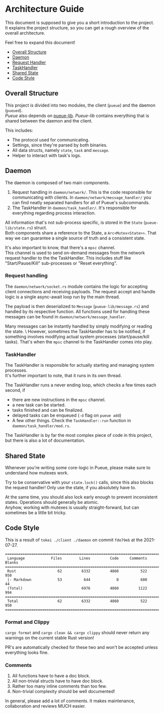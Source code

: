 # Architecture Guide

This document is supposed to give you a short introduction to the project. \
It explains the project structure, so you can get a rough overview of the overall architecture.

Feel free to expand this document!

- [Overall Structure](https://github.com/Nukesor/pueue/blob/main/ARCHITECTURE.md#overall-structure)
- [Daemon](https://github.com/Nukesor/pueue/blob/main/ARCHITECTURE.md#daemon)
- [Request Handler](https://github.com/Nukesor/pueue/blob/main/ARCHITECTURE.md#request-handler)
- [TaskHandler](https://github.com/Nukesor/pueue/blob/main/ARCHITECTURE.md#taskhandler)
- [Shared State](https://github.com/Nukesor/pueue/blob/main/ARCHITECTURE.md#shared-state)
- [Code Style](https://github.com/Nukesor/pueue/blob/main/ARCHITECTURE.md#code-style)

## Overall Structure

This project is divided into two modules, the client (`pueue`) and the daemon (`pueued`). \
_Pueue_ also depends on [pueue-lib](https://github.com/nukesor/pueue-lib).
_Pueue-lib_ contains everything that is shared between the daemon and the client.

This includes:

- The protocol used for communicating.
- Settings, since they're parsed by both binaries.
- All data structs, namely `state`, `task` and `message`.
- Helper to interact with task's logs.

## Daemon

The daemon is composed of two main components.

1. Request handling in `daemon/network/`.
    This is the code responsible for communicating with clients.
    In `daemon/network/message_handler/` you can find neatly separated handlers for all of Pueue's subcommands.
2. The TaskHandler in `daemon/task_handler/`.
    It's responsible for everything regarding process interaction.

All information that's not sub-process specific, is stored in the `State` (`pueue-lib/state.rs`) struct. \
Both components share a reference to the State, a `Arc<Mutex<State>>`.
That way we can guarantee a single source of truth and a consistent state.

It's also important to know, that there's a `mpsc` channel. \
This channel is used to send on-demand messages from the network request handler to the the TaskHandler.
This includes stuff like "Start/Pause/Kill" sub-processes or "Reset everything".

### Request handling

The `daemon/network/socket.rs` module contains the logic for accepting client connections and receiving payloads.
The request accept and handle logic is a single async-await loop run by the main thread.

The payload is then deserialized to `Message` (`pueue-lib/message.rs`) and handled by its respective function.
All functions used for handling these messages can be found in `daemon/network/message_handler`.

Many messages can be instantly handled by simply modifying or reading the state. \ 
However, sometimes the TaskHandler has to be notified, if something involves modifying actual system processes (start/pause/kill tasks).
That's when the `mpsc` channel to the TaskHandler comes into play.

### TaskHandler

The TaskHandler is responsible for actually starting and managing system processes. \
It's further important to note, that it runs in its own thread.

The TaskHandler runs a never ending loop, which checks a few times each second, if

- there are new instructions in the `mpsc` channel.
- a new task can be started.
- tasks finished and can be finalized.
- delayed tasks can be enqueued (`-d` flag on `pueue add`)
- A few other things. Check the `TaskHandler::run` function in `daemon/task_handler/mod.rs`.

The TaskHandler is by far the most complex piece of code in this project, but there is also a lot of documentation.

## Shared State

Whenever you're writing some core-logic in Pueue, please make sure to understand how mutexes work.

Try to be conservative with your `state.lock()` calls, since this also blocks the request handler!
Only use the state, if you absolutely have to.

At the same time, you should also lock early enough to prevent inconsistent states.
Operations should generally be atomic. \
Anyhow, working with mutexes is usually straight-forward, but can sometimes be a little bit tricky.

## Code Style

This is a result of `tokei ./client ./daemon` on commit `fde79eb` at the 2021-07-27.

```
===============================================================================
 Language            Files        Lines         Code     Comments       Blanks
===============================================================================
 Rust                   62         6332         4860          522          950
 |- Markdown            53          644            0          600           44
 (Total)                           6976         4860         1122          994
===============================================================================
 Total                  62         6332         4860          522          950
===============================================================================
```

### Format and Clippy

`cargo format` and `cargo clean && cargo clippy` should never return any warnings on the current stable Rust version!

PR's are automatically checked for these two and won't be accepted unless everything looks fine.

### Comments

1. All functions have to have a doc block.
2. All non-trivial structs have to have doc block.
3. Rather too many inline comments than too few.
4. Non-trivial complexity should be well documented!

In general, please add a lot of comments. It makes maintenance, collaboration and reviews MUCH easier.
